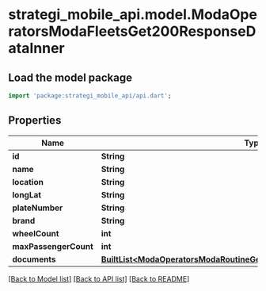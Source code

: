 # strategi_mobile_api.model.ModaOperatorsModaFleetsGet200ResponseDataInner

## Load the model package
```dart
import 'package:strategi_mobile_api/api.dart';
```

## Properties
Name | Type | Description | Notes
------------ | ------------- | ------------- | -------------
**id** | **String** |  | [optional] 
**name** | **String** |  | [optional] 
**location** | **String** |  | [optional] 
**longLat** | **String** |  | [optional] 
**plateNumber** | **String** |  | [optional] 
**brand** | **String** |  | [optional] 
**wheelCount** | **int** |  | [optional] 
**maxPassengerCount** | **int** |  | [optional] 
**documents** | [**BuiltList&lt;ModaOperatorsModaRoutineGet200ResponseInnerDocumentsInner&gt;**](ModaOperatorsModaRoutineGet200ResponseInnerDocumentsInner.md) |  | [optional] 

[[Back to Model list]](../README.md#documentation-for-models) [[Back to API list]](../README.md#documentation-for-api-endpoints) [[Back to README]](../README.md)


